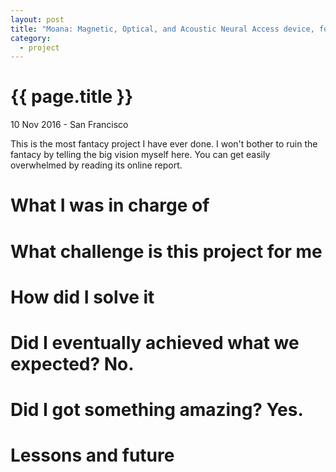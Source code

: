 ```yaml
---
layout: post
title: "Moana: Magnetic, Optical, and Acoustic Neural Access device, for High-bandwidth, non-surgical brain computer interfaces"
category: 
  - project
---
```


{{ page.title }}
================

<p class="meta">10 Nov 2016 - San Francisco</p>

This is the most fantacy project I have ever done. I won't bother to ruin the fantacy by telling the big vision myself here. You can get easily overwhelmed by reading its online report. 

# What I was in charge of

# What challenge is this project for me

# How did I solve it

# Did I eventually achieved what we expected? No.

# Did I got something amazing? Yes.

# Lessons and future
